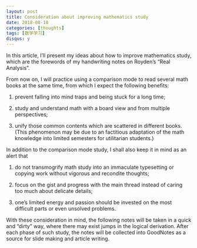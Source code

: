 ```yaml
---
layout: post
title: Consideration about improving mathematics study
date: 2018-08-18
categories: [thoughts]
tags: [数学学习]
disqus: y
---
```


In this article, I’ll present my ideas about how to improve mathematics study, which are the forewords of my handwriting notes on Royden’s “Real Analysis”.

From now on, I will practice using a comparison mode to read several math books at the same time, from which I expect the following benefits:

1. prevent falling into mind traps and being stuck for a long time;

2. study and understand math with a board view and from multiple perspectives;

3. unify those common contents which are scattered in different books. (This phenomenon may be due to an factitious adaptation of the math knowledge into limited semesters for utilitarian students.)

In addition to the comparison mode study, I shall also keep it in mind as an alert that

1. do not transmogrify math study into an immaculate typesetting or copying work without vigorous and recondite thoughts;

2. focus on the gist and progress with the main thread instead of caring too much about delicate details;

3. one’s limited energy and passion should be invested on the most difficult parts or even unsolved problems.

With these consideration in mind, the following notes will be taken in a quick and “dirty” way, where there may exist jumps in the logical derivation. After each phase of such study, the notes will be collected into GoodNotes as a source for slide making and article writing.
